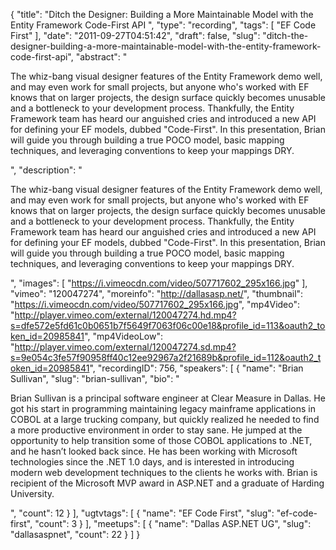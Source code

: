 {
  "title": "Ditch the Designer: Building a More Maintainable Model with the Entity Framework Code-First API ",
  "type": "recording",
  "tags": [
    "EF Code First"
  ],
  "date": "2011-09-27T04:51:42",
  "draft": false,
  "slug": "ditch-the-designer-building-a-more-maintainable-model-with-the-entity-framework-code-first-api",
  "abstract": "<p>The whiz-bang visual designer features of the Entity Framework demo well, and may even work for small projects, but anyone who's worked with EF knows that on larger projects, the design surface quickly becomes unusable and a bottleneck to your development process. Thankfully, the Entity Framework team has heard our anguished cries and introduced a new API for defining your EF models, dubbed \"Code-First\". In this presentation, Brian will guide you through building a true POCO model, basic mapping techniques, and leveraging conventions to keep your mappings DRY.</p>",
  "description": "<p>The whiz-bang visual designer features of the Entity Framework demo well, and may even work for small projects, but anyone who's worked with EF knows that on larger projects, the design surface quickly becomes unusable and a bottleneck to your development process. Thankfully, the Entity Framework team has heard our anguished cries and introduced a new API for defining your EF models, dubbed \"Code-First\". In this presentation, Brian will guide you through building a true POCO model, basic mapping techniques, and leveraging conventions to keep your mappings DRY.</p>",
  "images": [
    "https://i.vimeocdn.com/video/507717602_295x166.jpg"
  ],
  "vimeo": "120047274",
  "moreinfo": "http://dallasasp.net/",
  "thumbnail": "https://i.vimeocdn.com/video/507717602_295x166.jpg",
  "mp4Video": "http://player.vimeo.com/external/120047274.hd.mp4?s=dfe572e5fd61c0b0651b7f5649f7063f06c00e18&profile_id=113&oauth2_token_id=20985841",
  "mp4VideoLow": "http://player.vimeo.com/external/120047274.sd.mp4?s=9e054c3fe57f90958ff40c12ee92967a2f21689b&profile_id=112&oauth2_token_id=20985841",
  "recordingID": 756,
  "speakers": [
    {
      "name": "Brian Sullivan",
      "slug": "brian-sullivan",
      "bio": "<p>Brian Sullivan is a principal software engineer at Clear Measure in Dallas. He got his start in programming maintaining legacy mainframe applications in COBOL at a large trucking company, but quickly realized he needed to find a more productive environment in order to stay sane. He jumped at the opportunity to help transition some of those COBOL applications to .NET, and he hasn’t looked back since. He has been working with Microsoft technologies since the .NET 1.0 days, and is interested in introducing modern web development techniques to the clients he works with. Brian is recipient of the Microsoft MVP award in ASP.NET and a graduate of Harding University.</p>",
      "count": 12
    }
  ],
  "ugtvtags": [
    {
      "name": "EF Code First",
      "slug": "ef-code-first",
      "count": 3
    }
  ],
  "meetups": [
    {
      "name": "Dallas ASP.NET UG",
      "slug": "dallasaspnet",
      "count": 22
    }
  ]
}